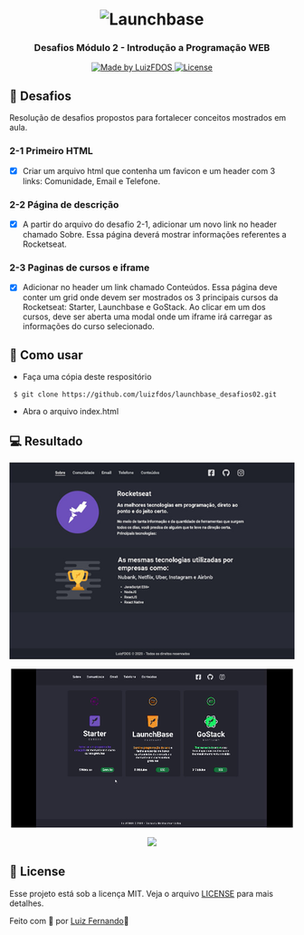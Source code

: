 <h1 align="center">
    <img alt="Launchbase" src="https://storage.googleapis.com/golden-wind/bootcamp-launchbase/logo.png" width="200px" />
</h1>
<h3 align="center">
  Desafios Módulo 2 - Introdução a Programação WEB
</h3>
<p align="center">
  <a href="https://luizfdos.github.io/">
    <img alt="Made by LuizFDOS" src="https://img.shields.io/badge/made%20by-LuizFDOS-%23F8952D">
  </a>
  <a href="LICENSE" >
    <img alt="License" src="https://img.shields.io/badge/license-MIT-%23F8952D">
  </a>
  </p>



## :rocket: Desafios

  Resolução de desafios propostos para fortalecer conceitos mostrados em aula. 

### 2-1 Primeiro HTML

- [x] Criar um arquivo html que contenha um favicon e um header com 3 links: Comunidade, Email e Telefone.


### 2-2 Página de descrição

- [x] A partir do arquivo do desafio 2-1, adicionar um novo link no header chamado Sobre. Essa página deverá mostrar informações referentes a Rocketseat.

### 2-3 Paginas de cursos e iframe

- [x] Adicionar no header um link chamado Conteúdos. Essa página deve conter um grid onde devem ser mostrados os 3 principais cursos da Rocketseat: Starter, Launchbase e GoStack. Ao clicar em um dos cursos, deve ser aberta uma modal onde um iframe irá carregar as informações do curso selecionado.

## :construction_worker: Como usar 
- Faça uma cópia deste respositório
```
 $ git clone https://github.com/luizfdos/launchbase_desafios02.git
```
  - Abra o arquivo index.html

## :computer: Resultado

<p align="center"><img src="./github/home.jpg"/></p>
<p align="center"><img src="./github/card_hover.gif?raw=true"/></p>
<p align="center"><img src=".github/card_iframe.gif?raw=true"/></p>

## :closed_book: License

Esse projeto está sob a licença MIT. Veja o arquivo [LICENSE](/LICENSE) para mais detalhes.


Feito com :purple_heart: por [Luiz Fernando](https://github.com/LuizFDOS)🚀

